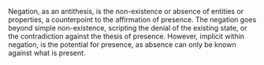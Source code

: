 
Negation, as an antithesis, is the non-existence or absence of entities or properties, a counterpoint to the affirmation of presence. The negation goes beyond simple non-existence, scripting the denial of the existing state, or the contradiction against the thesis of presence. However, implicit within negation, is the potential for presence, as absence can only be known against what is present.

